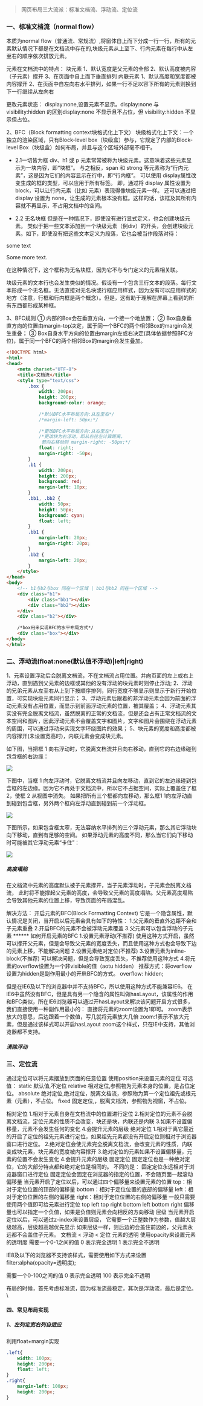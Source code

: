 > 网页布局三大流派：标准文档流、浮动流、定位流

### 一、标准文档流（normal flow）
本质为normal flow（普通流、常规流）,将窗体自上而下分成一行一行，所有的元素默认情况下都是在文档流中存在的,块级元素从上至下、行内元素在每行中从左至右的顺序依次排放元素。  

元素在文档流中的特点：
块元素 
1、默认宽度是父元素的全部 
2、默认高度被内容（子元素）撑开 
3、在页面中自上而下垂直排列 
内联元素 
1、默认高度和宽度都被内容撑开 
2、在页面中自左向右水平排列，如果一行不足以容下所有的元素则换到下一行继续从左向右  

更改元素状态：
display:none,设置元素不显示。display:none 与 visibility:hidden 的区别display:none 不显示且不占位，但 visibility:hidden 不显示但占位。


2、BFC（Block formatting context块格式化上下文）
块级格式化上下文：一个独立的渲染区域，只有Block-level box（块级盒）参与，它规定了内部的Block-level Box（块级盒）如何布局，并且与这个区域外部毫不相干。


- 2.1一切皆为框
div、h1 或 p 元素常常被称为块级元素。这意味着这些元素显示为一块内容，即“块框”。
与之相反，span 和 strong 等元素称为“行内元素”，这是因为它们的内容显示在行中，即“行内框”。
可以使用 display属性改变生成的框的类型，可以应用于所有标签。
即，通过将 display 属性设置为 block，可以让行内元素（比如 <a> 元素）表现得像块级元素一样。
还可以通过把 display 设置为 none，让生成的元素根本没有框。这样的话，该框及其所有内容就不再显示，不占用文档中的空间。


- 2.2 无名块框
 但是在一种情况下，即使没有进行显式定义，也会创建块级元素。
 类似于把一些文本添加到一个块级元素（例div）的开头，会创建块级元素。如下，即使没有把这些文本定义为段落，它也会被当作段落对待：

<div>
    <!--无名块框 some text  -->
    some text
    <p>Some more text.</p>
</div>
 在这种情况下，这个框称为无名块框，因为它不与专门定义的元素相关联。

 块级元素的文本行也会发生类似的情况。假设有一个包含三行文本的段落。每行文本形成一个无名框。无法直接对无名块或行框应用样式，因为没有可以应用样式的地方（注意，行框和行内框是两个概念）。但是，这有助于理解在屏幕上看到的所有东西都形成某种框。

3、BFC规则
① 内部的Box会在垂直方向，一个接一个地放置；
② Box自身垂直方向的位置由margin-top决定，属于同一个BFC的两个相邻Box的margin会发生重叠；
③ Box自身水平方向的位置由margin左或右决定(具体依据参照BFC方位)，属于同一个BFC的两个相邻Box的margin会发生叠加。
````html
<!DOCTYPE html>
<html>
<head>
	<meta charset="UTF-8">
	<title>文档流</title>
	<style type="text/css">
		.box {
			width: 200px;
			height: 200px;
			background-color: orange;
 
			/*默认BFC水平布局方向:从左至右*/
			/*margin-left: 50px;*/
 
			/*更改BFC水平布局方向:从右至左*/
            /*更改块为右浮动，即从右往左计算距离，
             若向右移动则 margin-right: -50px;*/
			float: right;
			margin-right: -50px;
		}
		.b1 {
			width: 200px;
			height: 200px;
			background: red;
			margin-left: 10px;
		}
		.bb1, .bb2 {
			width: 50px;
			height: 50px;
			background: cyan;
			float: left;
		}
		.bb1 {
			margin-left: 20px;
			margin-right: 20px;
		}
		.bb2 {
			margin-left: 20px;
		}
	</style>
</head>
<body>
	<!-- b1与b2与box 同在一个区域 | bb1与bb2 同在一个区域 -->
	<div class="b1">
		<div class="bb1"></div>
		<div class="bb2"></div>
	</div>
	<div class="b2"></div>
 
    /*box用来实现BFC的水平布局方式*/
	<div class="box"></div>
</body>
</html>
````

### 二、浮动流(float:none(默认值不浮动)|left|right)  
1、元素设置浮动后会脱离文档流，不在文档流占用位置。并向页面的左上或右上浮动，直到遇到父元素的边框或其他的没有浮动的块元素时则停止浮动; 
2、浮动的兄弟元素从左至右从上到下按顺序排列，同行宽度不够显示则显示于新行开始位置，可实现块级元素同行显示； 
3、浮动元素后跟着的非浮动元素会因为前面的浮动元素没有占用位置，而显示到前面浮动元素的位置，被其覆盖； 
4、浮动元素其实没有完全脱离文档流，虽然脱离的正常的文档流，但是还会占有正常文档流的文本空间和图片，因此浮动元素不会覆盖文字和图片，文字和图片会围绕在浮动元素的周围，可以通过浮动来实现文字环绕图片的效果；
5、块元素的宽度和高度都被内容撑开(未设置宽高时)，内联元素会变成块元素。  

如下图，当把框 1 向右浮动时，它脱离文档流并且向右移动，直到它的右边缘碰到包含框的右边缘：

![](../../images/006evuW4gy1g05r2wfc1ng30em06hdfo.gif)

下图中，当框 1 向左浮动时，它脱离文档流并且向左移动，直到它的左边缘碰到包含框的左边缘。因为它不再处于文档流中，所以它不占据空间，实际上覆盖住了框 2，使框 2 从视图中消失。 
如果把所有三个框都向左移动，那么框1 1向左浮动直到碰到包含框，另外两个框向左浮动直到碰到前一个浮动框。

![](../../images/006evuW4gy1g05r5eq06bg30em06hq2s.gif)

下图所示，如果包含框太窄，无法容纳水平排列的三个浮动元素，那么其它浮动块向下移动，直到有足够的空间。 
如果浮动元素的高度不同，那么当它们向下移动时可能被其它浮动元素“卡住”：

![](../../images/006evuW4gy1g05r7d5jt6g30em06hglh.gif)

##### 高度塌陷
在文档流中元素的高度默认被子元素撑开，当子元素浮动时，子元素会脱离文档流，
此时将不能撑起父元素的高度，会导致父元素的高度塌陷。父元素高度塌陷会导致其他元素的位置上移，导致页面的布局混乱。

解决方法：
开启元素的BFC(Block Formatting Context) 
它是一个隐含属性，默认情况是关闭，当开启以后元素会具有如下的特性： 
1.父元素的垂直外边距不会和子元素重叠 
2.开启BFC的元素不会被浮动元素覆盖 
3.父元素可以包含浮动的子元素 ****** 
如何开启元素的BFC 
1.设置元素浮动(不推荐) 
使用这种方式开启，虽然可以撑开父元素，但是会导致父元素的宽度丢失，而且使用这种方式也会导致下边的元素上移，不能解决问题 
2.设置元素绝对定位(不推荐) 
3.设置元素为inline-block(不推荐) 
可以解决问题，但是会导致宽度丢失，不推荐使用这种方式 
4.将元素的overflow设置为一个非visible的值（aotu hidden） 
推荐方式：将overflow设置为hidden是副作用最小的开启BFC的方式。 
overflow: hidden;  

但是在IE6及以下的浏览器中并不支持BFC，所以使用这种方式不能兼容IE6。 
在IE6中虽然没有BFC，但是具有另一个隐含的属性叫做hasLayout，该属性的作用和BFC类似，所在IE6浏览器可以通过开hasLayout来解决该问题开启方式很多，我们直接使用一种副作用最小的： 
直接将元素的zoom设置为1即可。 
zoom表示放大的意思，后边跟着一个数值，写几就将元素放大几倍 
zoom:1表示不放大元素，但是通过该样式可以开启hasLayout 
zoom这个样式，只在IE中支持，其他浏览器都不支持。  

##### 清除浮动



### 三、定位流
通过定位可以将元素摆放到页面的任意位置 
使用position来设置元素的定位 
可选值： 
static      默认值,不定位 
relative    相对定位,参照物为元素本身的位置，是占位定位。
absolute    绝对定位,绝对定位，脱离文档流，参照物为第一个定位祖先或根元素（<html>元素），不占位。
fixed       固定定位,，脱离文档流，参照物为视窗，不占位。

相对定位
1.相对于元素自身在文档流中的位置进行定位
2.相对定位的元素不会脱离文档流，定位元素的性质不会改变，块还是块，内联还是内联
3.如果不设置偏移量，元素不会发生任何的变化
4.会提升元素的层级
绝对定位
1.相对于离它最近的开启了定位的祖先元素进行定位，如果祖先元素都没有开启定位则相对于浏览器窗口进行定位。
2.绝对定位会使元素完全脱离文档流，会改变元素的性质，内联变成块元素，块元素的宽度被内容撑开
3.绝对定位的元素如果不设置偏移量，元素的位置不会发生变化
4.会提升元素的层级
固定定位
固定定位也是一种绝对定位，它的大部分特点都和绝对定位是相同的。
不同的是：
固定定位永远相对于浏览器窗口进行定位
固定定位会固定在浏览器的指定的位置，不会随页面一起滚动
偏移量
当元素开启了定位以后，可以通过四个偏移量来设置元素的位置
top：相对于定位位置的顶部的偏移量
bottom：相对于定位位置的底部的偏移量
left：相对于定位位置的左侧的偏移量
right：相对于定位位置的右侧的偏移量
一般只需要使用两个值即可给元素进行定位
top left
top right
bottom left
bottom right
偏移量也可以指定一个负值，如果是负值则元素会向相反的方向移动
层级
当元素开启定位以后，可以通过z-index来设置层级，
它需要一个正整数作为参数，值越大层级越高，层级越高越优先显示
如果层级一样，则后边的会盖住前边的，父元素永远都不会盖住子元素。
文档流 < 浮动 < 定位
元素的透明
使用opacity来设置元素的透明度
需要一个0-1之间的值
0 表示完全透明
1 表示完全不透明

IE8及以下的浏览器不支持该样式，需要使用如下方式来设置
filter:alpha(opacity=透明度);

需要一个0-100之间的值
0 表示完全透明
100 表示完全不透明


布局的时候，首先考虑标准流，因为标准流最稳定，其次是浮动流，最后是定位。\



#### 四、常见布局实现
##### 1、左列定宽右列自适应
利用float+margin实现
````css
.left{
    width: 100px;
    height: 200px;
    float: left;
}
.right{
    margin-left: 100px;
    height: 200px;
}
````


